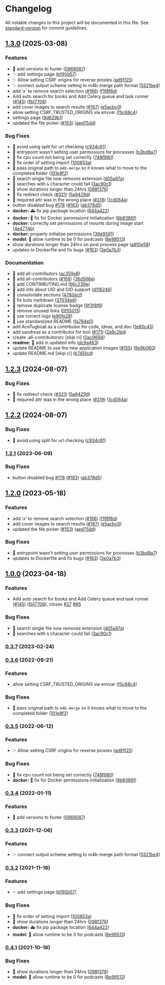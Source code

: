 # Changelog

All notable changes to this project will be documented in this file. See [standard-version](https://github.com/conventional-changelog/standard-version) for commit guidelines.

## [1.3.0](https://github.com/AceTugboat/bragibooks/compare/v1.2.3...v1.3.0) (2025-03-08)


### Features

* :lipstick: add versions to footer ([0969087](https://github.com/AceTugboat/bragibooks/commit/0969087b1f96e3dd4e81960e938329e1758dc9b2))
* :sparkles: add settings page ([bf90b57](https://github.com/AceTugboat/bragibooks/commit/bf90b57fed20e57ed1f23ef82bad0a378a80cc10))
* :sparkles: Allow setting CSRF origins for reverse proxies ([ad91f25](https://github.com/AceTugboat/bragibooks/commit/ad91f25050d796ca8ea5bda1e5416f50df4fa1a5))
* :sparkles: connect output scheme setting to m4b-merge path format ([5521be4](https://github.com/AceTugboat/bragibooks/commit/5521be486a260222f01b9ac492f16223b6cdc524))
* add 'x' to remove search selection ([#166](https://github.com/AceTugboat/bragibooks/issues/166)) ([f1f8f6d](https://github.com/AceTugboat/bragibooks/commit/f1f8f6ddfcf30a945f263a69ac949c9ed728b460))
* Add auto search for books and Add Celery queue and task runner ([#145](https://github.com/AceTugboat/bragibooks/issues/145)) ([fb17706](https://github.com/AceTugboat/bragibooks/commit/fb17706b9e8e3a50546545ff16d730b7affedcde))
* add cover images to search results ([#167](https://github.com/AceTugboat/bragibooks/issues/167)) ([e5acbc0](https://github.com/AceTugboat/bragibooks/commit/e5acbc0e32b2a3e4d2803994f2352db0763080d0))
* allow setting CSRF_TRUSTED_ORIGINS via envvar ([f5c68c4](https://github.com/AceTugboat/bragibooks/commit/f5c68c46ab3747f340a048ee96781bda7fa70303))
* settings page ([9d629b1](https://github.com/AceTugboat/bragibooks/commit/9d629b1627472fb24a717a0ff658bd49f699188d))
* updated the file picker ([#153](https://github.com/AceTugboat/bragibooks/issues/153)) ([aed75dd](https://github.com/AceTugboat/bragibooks/commit/aed75ddbffc939e0b394fe7fc063fcc92cffeac4))


### Bug Fixes

* :bug: avoid using split for url checking ([c934c61](https://github.com/AceTugboat/bragibooks/commit/c934c61dc674bfa62de70d1a140d87caa1f7b489))
* :bug: entrypoint wasn't setting user permissions for processes ([b3bd8a7](https://github.com/AceTugboat/bragibooks/commit/b3bd8a765c040ce14d57e0b483fdf689669b976b))
* :bug: fix cpu count not being set correctly ([748f980](https://github.com/AceTugboat/bragibooks/commit/748f98005e8ce0a7852ce84b9ffad48d49f1fba1))
* :bug: fix order of setting import ([100853a](https://github.com/AceTugboat/bragibooks/commit/100853a6202a1d54cc0e8b9538500f26f521566b))
* :bug: pass original path to `m4b-merge` so it knows what to move to the completed folder ([101e8f2](https://github.com/AceTugboat/bragibooks/commit/101e8f25b6c2ecae5715e129e33f425ac485e048))
* :bug: search single file now removes extension ([d05a97a](https://github.com/AceTugboat/bragibooks/commit/d05a97a322ba8873d63ea55b7e59bc24fe70f229))
* :bug: searches with `&` character could fail ([3ac90c1](https://github.com/AceTugboat/bragibooks/commit/3ac90c1c8196db2b63242c9e52af23ca69e6500c))
* :bug: show durations longer than 24hrs ([098f376](https://github.com/AceTugboat/bragibooks/commit/098f37672ce3f0a1677b016811c0d70c88c26b97))
* 🐛 fix redirect check ([#321](https://github.com/AceTugboat/bragibooks/issues/321)) ([5a9429d](https://github.com/AceTugboat/bragibooks/commit/5a9429dbdd6859509761eff1054d57168ea1616a))
* 🐛 required attr was in the wrong place  ([#319](https://github.com/AceTugboat/bragibooks/issues/319)) ([1cd064a](https://github.com/AceTugboat/bragibooks/commit/1cd064aad41a192a42c2697bf665198f6a8770c6))
* button disabled bug [#178](https://github.com/AceTugboat/bragibooks/issues/178) ([#183](https://github.com/AceTugboat/bragibooks/issues/183)) ([ab378d5](https://github.com/AceTugboat/bragibooks/commit/ab378d518b37c22535ef4ccae5a2832b093e94b2))
* **docker:** :ambulance: fix pip package location ([644a422](https://github.com/AceTugboat/bragibooks/commit/644a4221512abf844877e56dcdac5b90df3acb3e))
* **docker:** :bug: fix for Docker permissions initialization ([8b8386f](https://github.com/AceTugboat/bragibooks/commit/8b8386f7a22c43c6b6532cebbbc8fa65cfc1e277))
* **docker:** correctly set permissions of mounts during image start ([4e4774b](https://github.com/AceTugboat/bragibooks/commit/4e4774b61232587208e4ee0ec4b4a8388a551e30))
* **docker:** properly initialize permissions ([36e9591](https://github.com/AceTugboat/bragibooks/commit/36e9591d105dbf4faecc02d59c7af1c016b1df58))
* **model:** :bug: allow runtime to be 0 for podcasts ([8e99513](https://github.com/AceTugboat/bragibooks/commit/8e99513643ddaebe27e4c66b73cf4bd673993363))
* show durations longer than 24hrs on post process page ([a8f0e58](https://github.com/AceTugboat/bragibooks/commit/a8f0e58f38a1ab937eeddc097703047138607fb8))
* updates to Dockerfile and fix bugs ([#163](https://github.com/AceTugboat/bragibooks/issues/163)) ([3e0a7b3](https://github.com/AceTugboat/bragibooks/commit/3e0a7b3f13b96307e43ad47222f1b3d4fd1fc726))


### Documentation

* :memo: add all-contributors ([ac359e8](https://github.com/AceTugboat/bragibooks/commit/ac359e813e44982912c6a408458b027d05de251e))
* :memo: add all-contributors ([#168](https://github.com/AceTugboat/bragibooks/issues/168)) ([36d566e](https://github.com/AceTugboat/bragibooks/commit/36d566eac1c02917c59aed27ae59aa060d9ff7bc))
* :memo: add CONTRIBUTING.md ([66c239e](https://github.com/AceTugboat/bragibooks/commit/66c239ea72dd821f5a7397ed2d07a1d7717a9fe1))
* :memo: add info about UID and GID support ([d116246](https://github.com/AceTugboat/bragibooks/commit/d11624627e004b7cb820820b1a738182c26b99ec))
* :memo: consolodate sections ([4780acf](https://github.com/AceTugboat/bragibooks/commit/4780acf7da396be1c34b2bbf76141d20a8822e2f))
* :memo: fix bots meltdown ([37034e6](https://github.com/AceTugboat/bragibooks/commit/37034e661e2e861a3c6eeb4efc6bb02cca25e96f))
* :memo: remove duplicate license badge ([9f3f8f6](https://github.com/AceTugboat/bragibooks/commit/9f3f8f6e4bac566c457a4ab28ee7a33c58239dd7))
* :memo: remove unused links ([0f55015](https://github.com/AceTugboat/bragibooks/commit/0f55015016e4e6bb812c0193e2d3b2edcf24ee65))
* :memo: use correct logo ([e90fe28](https://github.com/AceTugboat/bragibooks/commit/e90fe286e9752abecab39fd1ed00cd88a086ebdd))
* :memo: use standardized  README ([fa784e0](https://github.com/AceTugboat/bragibooks/commit/fa784e076d95bce993516bb098d725d18192e79c))
* add AceTugboat as a contributor for code, ideas, and doc ([1e80c45](https://github.com/AceTugboat/bragibooks/commit/1e80c455f89e5eb53259143d19e99b033b79e3da))
* add sandreas as a contributor for tool ([#171](https://github.com/AceTugboat/bragibooks/issues/171)) ([2a9c2bd](https://github.com/AceTugboat/bragibooks/commit/2a9c2bd77f184790e4f40478d9a2aebc6a6b7116))
* create .all-contributorsrc [skip ci] ([0ac9694](https://github.com/AceTugboat/bragibooks/commit/0ac96940e0c00f42f1e741e03f565c45e8ff430e))
* **readme:** :memo: add in updated info ([dc9a463](https://github.com/AceTugboat/bragibooks/commit/dc9a4630f1fabcf7b6f8e432fde27ae2aef8a919))
* update README to use the new application images ([#155](https://github.com/AceTugboat/bragibooks/issues/155)) ([9e9b060](https://github.com/AceTugboat/bragibooks/commit/9e9b060ac4a3c6922b75e46c45ffa5f87dbed44b))
* update README.md [skip ci] ([b745fcd](https://github.com/AceTugboat/bragibooks/commit/b745fcdf2da8bfdcb386e56dcd9ef8514e1428f6))

## [1.2.3](https://github.com/djdembeck/bragibooks/compare/v1.2.2...v1.2.3) (2024-08-07)


### Bug Fixes

* 🐛 fix redirect check ([#321](https://github.com/djdembeck/bragibooks/issues/321)) ([5a9429d](https://github.com/djdembeck/bragibooks/commit/5a9429dbdd6859509761eff1054d57168ea1616a))
* 🐛 required attr was in the wrong place  ([#319](https://github.com/djdembeck/bragibooks/issues/319)) ([1cd064a](https://github.com/djdembeck/bragibooks/commit/1cd064aad41a192a42c2697bf665198f6a8770c6))

## [1.2.2](https://github.com/djdembeck/bragibooks/compare/v1.2.1...v1.2.2) (2024-08-07)


### Bug Fixes

* :bug: avoid using split for url checking ([c934c61](https://github.com/djdembeck/bragibooks/commit/c934c61dc674bfa62de70d1a140d87caa1f7b489))

### [1.2.1](https://github.com/djdembeck/bragibooks/compare/v1.2.0...v1.2.1) (2023-06-09)


### Bug Fixes

* button disabled bug [#178](https://github.com/djdembeck/bragibooks/issues/178) ([#183](https://github.com/djdembeck/bragibooks/issues/183)) ([ab378d5](https://github.com/djdembeck/bragibooks/commit/ab378d518b37c22535ef4ccae5a2832b093e94b2))

## [1.2.0](https://github.com/djdembeck/bragibooks/compare/v1.0.0...v1.2.0) (2023-05-18)


### Features

* add 'x' to remove search selection ([#166](https://github.com/djdembeck/bragibooks/issues/166)) ([f1f8f6d](https://github.com/djdembeck/bragibooks/commit/f1f8f6ddfcf30a945f263a69ac949c9ed728b460))
* add cover images to search results ([#167](https://github.com/djdembeck/bragibooks/issues/167)) ([e5acbc0](https://github.com/djdembeck/bragibooks/commit/e5acbc0e32b2a3e4d2803994f2352db0763080d0))
* updated the file picker ([#153](https://github.com/djdembeck/bragibooks/issues/153)) ([aed75dd](https://github.com/djdembeck/bragibooks/commit/aed75ddbffc939e0b394fe7fc063fcc92cffeac4))


### Bug Fixes

* :bug: entrypoint wasn't setting user permissions for processes ([b3bd8a7](https://github.com/djdembeck/bragibooks/commit/b3bd8a765c040ce14d57e0b483fdf689669b976b))
* updates to Dockerfile and fix bugs ([#163](https://github.com/djdembeck/bragibooks/issues/163)) ([3e0a7b3](https://github.com/djdembeck/bragibooks/commit/3e0a7b3f13b96307e43ad47222f1b3d4fd1fc726))

## [1.0.0](https://github.com/djdembeck/bragibooks/compare/v0.3.7...v1.0.0) (2023-04-18)


### Features

* Add auto search for books and Add Celery queue and task runner ([#145](https://github.com/djdembeck/bragibooks/issues/145)) ([fb17706](https://github.com/djdembeck/bragibooks/commit/fb17706b9e8e3a50546545ff16d730b7affedcde)), closes [#27](https://github.com/djdembeck/bragibooks/issues/27) [#85](https://github.com/djdembeck/bragibooks/issues/85)


### Bug Fixes

* :bug: search single file now removes extension ([d05a97a](https://github.com/djdembeck/bragibooks/commit/d05a97a322ba8873d63ea55b7e59bc24fe70f229))
* :bug: searches with `&` character could fail ([3ac90c1](https://github.com/djdembeck/bragibooks/commit/3ac90c1c8196db2b63242c9e52af23ca69e6500c))

### [0.3.7](https://github.com/djdembeck/bragibooks/compare/v0.3.6...v0.3.7) (2023-02-24)

### [0.3.6](https://github.com/djdembeck/bragibooks/compare/v0.3.5...v0.3.6) (2022-09-21)


### Features

* allow setting CSRF_TRUSTED_ORIGINS via envvar ([f5c68c4](https://github.com/djdembeck/bragibooks/commit/f5c68c46ab3747f340a048ee96781bda7fa70303))


### Bug Fixes

* :bug: pass original path to `m4b-merge` so it knows what to move to the completed folder ([101e8f2](https://github.com/djdembeck/bragibooks/commit/101e8f25b6c2ecae5715e129e33f425ac485e048))

### [0.3.5](https://github.com/djdembeck/bragibooks/compare/v0.3.4...v0.3.5) (2022-06-12)


### Features

* :sparkles: Allow setting CSRF origins for reverse proxies ([ad91f25](https://github.com/djdembeck/bragibooks/commit/ad91f25050d796ca8ea5bda1e5416f50df4fa1a5))


### Bug Fixes

* :bug: fix cpu count not being set correctly ([748f980](https://github.com/djdembeck/bragibooks/commit/748f98005e8ce0a7852ce84b9ffad48d49f1fba1))
* **docker:** :bug: fix for Docker permissions initialization ([8b8386f](https://github.com/djdembeck/bragibooks/commit/8b8386f7a22c43c6b6532cebbbc8fa65cfc1e277))

### [0.3.4](https://github.com/djdembeck/bragibooks/compare/v0.3.3...v0.3.4) (2022-01-11)


### Features

* :lipstick: add versions to footer ([0969087](https://github.com/djdembeck/bragibooks/commit/0969087b1f96e3dd4e81960e938329e1758dc9b2))

### [0.3.3](https://github.com/djdembeck/bragibooks/compare/v0.3.2...v0.3.3) (2021-12-06)


### Features

* :sparkles: connect output scheme setting to m4b-merge path format ([5521be4](https://github.com/djdembeck/bragibooks/commit/5521be486a260222f01b9ac492f16223b6cdc524))

### [0.3.2](https://github.com/djdembeck/bragibooks/compare/v0.3.1...v0.3.2) (2021-11-18)


### Features

* :sparkles: add settings page ([bf90b57](https://github.com/djdembeck/bragibooks/commit/bf90b57fed20e57ed1f23ef82bad0a378a80cc10))


### Bug Fixes

* :bug: fix order of setting import ([100853a](https://github.com/djdembeck/bragibooks/commit/100853a6202a1d54cc0e8b9538500f26f521566b))
* :bug: show durations longer than 24hrs ([098f376](https://github.com/djdembeck/bragibooks/commit/098f37672ce3f0a1677b016811c0d70c88c26b97))
* **docker:** :ambulance: fix pip package location ([644a422](https://github.com/djdembeck/bragibooks/commit/644a4221512abf844877e56dcdac5b90df3acb3e))
* **model:** :bug: allow runtime to be 0 for podcasts ([8e99513](https://github.com/djdembeck/bragibooks/commit/8e99513643ddaebe27e4c66b73cf4bd673993363))

### [0.4.1](https://github.com/djdembeck/bragibooks/compare/v0.3.1...v0.4.1) (2021-10-18)


### Bug Fixes

* :bug: show durations longer than 24hrs ([098f376](https://github.com/djdembeck/bragibooks/commit/098f37672ce3f0a1677b016811c0d70c88c26b97))
* **model:** :bug: allow runtime to be 0 for podcasts ([8e99513](https://github.com/djdembeck/bragibooks/commit/8e99513643ddaebe27e4c66b73cf4bd673993363))
